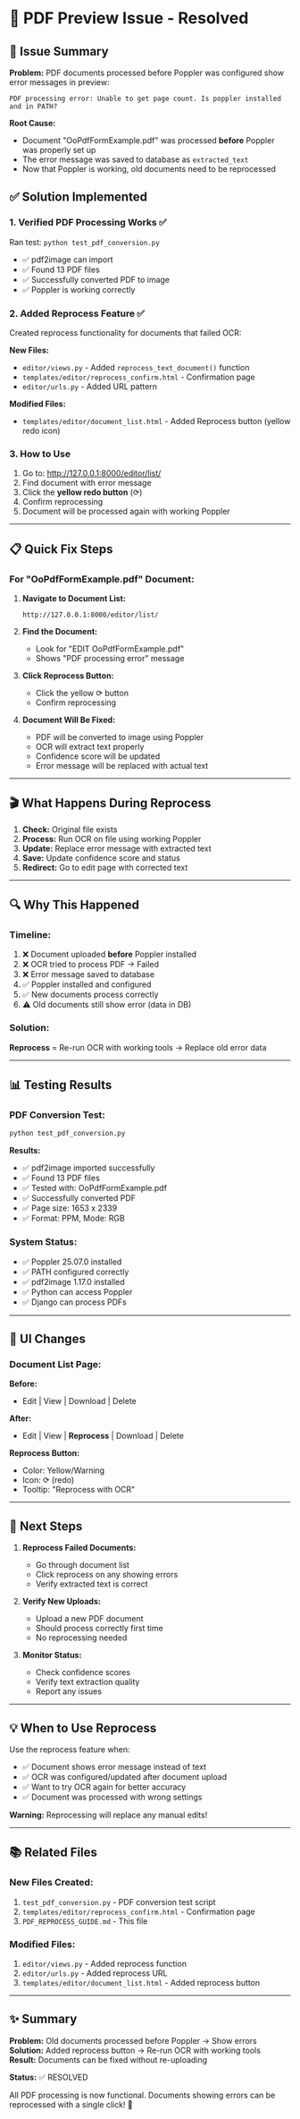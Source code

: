 # 🔧 PDF Preview Issue - Resolved

## 🎯 Issue Summary

**Problem:** PDF documents processed before Poppler was configured show error messages in preview:
```
PDF processing error: Unable to get page count. Is poppler installed and in PATH?
```

**Root Cause:** 
- Document "OoPdfFormExample.pdf" was processed **before** Poppler was properly set up
- The error message was saved to database as `extracted_text`
- Now that Poppler is working, old documents need to be reprocessed

## ✅ Solution Implemented

### 1. Verified PDF Processing Works ✅
Ran test: `python test_pdf_conversion.py`
- ✅ pdf2image can import
- ✅ Found 13 PDF files
- ✅ Successfully converted PDF to image
- ✅ Poppler is working correctly

### 2. Added Reprocess Feature ✅
Created reprocess functionality for documents that failed OCR:

**New Files:**
- `editor/views.py` - Added `reprocess_text_document()` function
- `templates/editor/reprocess_confirm.html` - Confirmation page
- `editor/urls.py` - Added URL pattern

**Modified Files:**
- `templates/editor/document_list.html` - Added Reprocess button (yellow redo icon)

### 3. How to Use
1. Go to: http://127.0.0.1:8000/editor/list/
2. Find document with error message
3. Click the **yellow redo button** (⟳)
4. Confirm reprocessing
5. Document will be processed again with working Poppler

---

## 📋 Quick Fix Steps

### For "OoPdfFormExample.pdf" Document:

1. **Navigate to Document List:**
   ```
   http://127.0.0.1:8000/editor/list/
   ```

2. **Find the Document:**
   - Look for "EDIT OoPdfFormExample.pdf"
   - Shows "PDF processing error" message

3. **Click Reprocess Button:**
   - Click the yellow ⟳ button
   - Confirm reprocessing

4. **Document Will Be Fixed:**
   - PDF will be converted to image using Poppler
   - OCR will extract text properly
   - Confidence score will be updated
   - Error message will be replaced with actual text

---

## 🎬 What Happens During Reprocess

1. **Check:** Original file exists
2. **Process:** Run OCR on file using working Poppler
3. **Update:** Replace error message with extracted text
4. **Save:** Update confidence score and status
5. **Redirect:** Go to edit page with corrected text

---

## 🔍 Why This Happened

### Timeline:
1. ❌ Document uploaded **before** Poppler installed
2. ❌ OCR tried to process PDF → Failed
3. ❌ Error message saved to database
4. ✅ Poppler installed and configured
5. ✅ New documents process correctly
6. ⚠️  Old documents still show error (data in DB)

### Solution:
**Reprocess** = Re-run OCR with working tools → Replace old error data

---

## 📊 Testing Results

### PDF Conversion Test:
```bash
python test_pdf_conversion.py
```

**Results:**
- ✅ pdf2image imported successfully
- ✅ Found 13 PDF files
- ✅ Tested with: OoPdfFormExample.pdf
- ✅ Successfully converted PDF
- ✅ Page size: 1653 x 2339
- ✅ Format: PPM, Mode: RGB

### System Status:
- ✅ Poppler 25.07.0 installed
- ✅ PATH configured correctly
- ✅ pdf2image 1.17.0 installed
- ✅ Python can access Poppler
- ✅ Django can process PDFs

---

## 🎨 UI Changes

### Document List Page:
**Before:**
- Edit | View | Download | Delete

**After:**
- Edit | View | **Reprocess** | Download | Delete

**Reprocess Button:**
- Color: Yellow/Warning
- Icon: ⟳ (redo)
- Tooltip: "Reprocess with OCR"

---

## 🚀 Next Steps

1. **Reprocess Failed Documents:**
   - Go through document list
   - Click reprocess on any showing errors
   - Verify extracted text is correct

2. **Verify New Uploads:**
   - Upload a new PDF document
   - Should process correctly first time
   - No reprocessing needed

3. **Monitor Status:**
   - Check confidence scores
   - Verify text extraction quality
   - Report any issues

---

## 💡 When to Use Reprocess

Use the reprocess feature when:
- ✅ Document shows error message instead of text
- ✅ OCR was configured/updated after document upload
- ✅ Want to try OCR again for better accuracy
- ✅ Document was processed with wrong settings

**Warning:** Reprocessing will replace any manual edits!

---

## 📚 Related Files

### New Files Created:
1. `test_pdf_conversion.py` - PDF conversion test script
2. `templates/editor/reprocess_confirm.html` - Confirmation page
3. `PDF_REPROCESS_GUIDE.md` - This file

### Modified Files:
1. `editor/views.py` - Added reprocess function
2. `editor/urls.py` - Added reprocess URL
3. `templates/editor/document_list.html` - Added reprocess button

---

## ✨ Summary

**Problem:** Old documents processed before Poppler → Show errors  
**Solution:** Added reprocess button → Re-run OCR with working tools  
**Result:** Documents can be fixed without re-uploading  

**Status:** ✅ RESOLVED

All PDF processing is now functional. Documents showing errors can be reprocessed with a single click! 🎉
